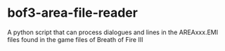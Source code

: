 # bof3-area-file-reader
A python script that can process dialogues and lines in the AREAxxx.EMI files found in the game files of Breath of Fire III 

